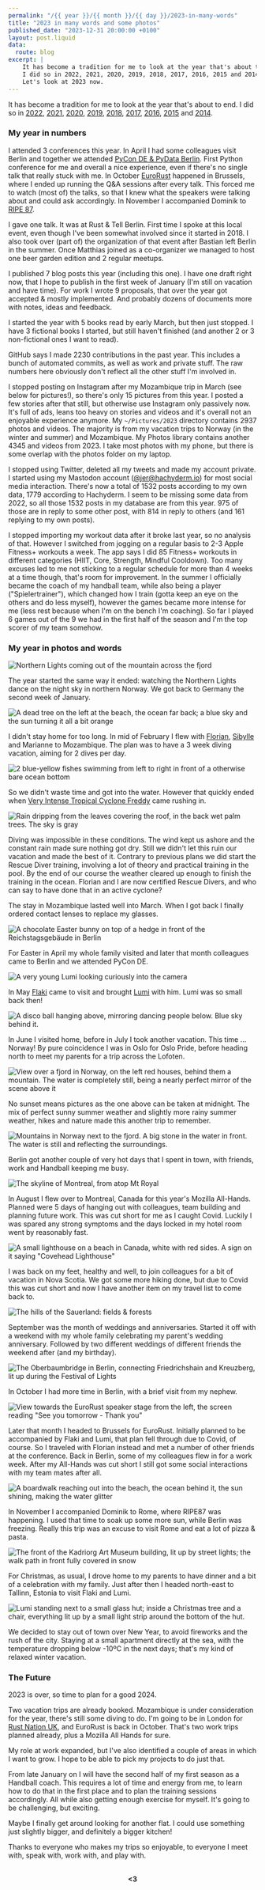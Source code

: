 ```yaml
---
permalink: "/{{ year }}/{{ month }}/{{ day }}/2023-in-many-words"
title: "2023 in many words and some photos"
published_date: "2023-12-31 20:00:00 +0100"
layout: post.liquid
data:
  route: blog
excerpt: |
    It has become a tradition for me to look at the year that's about to end.
    I did so in 2022, 2021, 2020, 2019, 2018, 2017, 2016, 2015 and 2014.
    Let's look at 2023 now.
---
```


It has become a tradition for me to look at the year that's about to end.
I did so in
[2022](/2022/12/31/2022-in-many-words/),
[2021](/2021/12/31/2021-in-many-words/),
[2020](/2020/12/31/2020-in-many-words/),
[2019](/2019/12/30/2019-in-many-words/),
[2018](/2018/12/27/2018-in-many-words/),
[2017](/2017/12/31/2017-in-many-words/),
[2016](/2016/12/31/2016-in-many-words/),
[2015](/2015/12/31/2015-in-many-words/)
and [2014](/2014/12/29/2014-in-many-words/).

### My year in numbers

I attended 3 conferences this year.
In April I had some colleagues visit Berlin and together we attended [PyCon DE & PyData Berlin](https://2023.pycon.de/).
First Python conference for me and overall a nice experience, even if there's no single talk that really stuck with me.
In October [EuroRust](https://eurorust.eu/) happened in Brussels,
where I ended up running the Q&A sessions after every talk.
This forced me to watch (most of) the talks, so that I knew what the speakers were talking about and could ask accordingly.
In November I accompanied Dominik to [RIPE 87](https://ripe87.ripe.net).

I gave one talk. It was at Rust & Tell Berlin.
First time I spoke at this local event, even though I've been somewhat involved since it started in 2018.
I also took over (part of) the organization of that event after Bastian left Berlin in the summer.
Once Matthias joined as a co-organizer we managed to host one beer garden edition and 2 regular meetups.

I published 7 blog posts this year (including this one).
I have one draft right now, that I hope to publish in the first week of January (I'm still on vacation and have time).
For work I wrote 9 proposals, that over the year got accepted & mostly implemented.
And probably dozens of documents more with notes, ideas and feedback.

I started the year with 5 books read by early March, but then just stopped.
I have 3 fictional books I started, but still haven't finished (and another 2 or 3 non-fictional ones I want to read).

GitHub says I made 2230 contributions in the past year.
This includes a bunch of automated commits, as well as work and private stuff.
The raw numbers here obviously don't reflect all the other stuff I'm involved in.

I stopped posting on Instagram after my Mozambique trip in March (see below for pictures!),
so there's only 15 pictures from this year.
I posted a few stories after that still, but otherwise use Instagram only passively now.
It's full of ads, leans too heavy on stories and videos and it's overall not an enjoyable experience anymore.
My `~/Pictures/2023` directory contains 2937 photos and videos.
The majority is from my vacation trips to Norway (in the winter and summer) and Mozambique.
My Photos library contains another 4345 and videos from 2023. I take most photos with my phone, but there is some overlap with the photos folder on my laptop.

I stopped using Twitter, deleted all my tweets and made my account private.
I started using my Mastodon account ([@jer@hachyderm.io](https://hachyderm.io/@jer)) for most social media interaction.
There's now a total of 1532 posts according to my own data, 1779 according to Hachyderm.
I seem to be missing some data from 2022, so all those 1532 posts in my database are from this year.
975 of those are in reply to some other post, with 814 in reply to others (and 161 replying to my own posts).

I stopped importing my workout data after it broke last year, so no analysis of that.
However I switched from jogging on a regular basis to 2-3 Apple Fitness+ workouts a week.
The app says I did 85 Fitness+ workouts in different categories (HIIT, Core, Strength, Mindful Cooldown).
Too many excuses led to me not sticking to a regular schedule for more than 4 weeks at a time though, that's room for improvement.
In the summer I officially became the coach of my handball team, while also being a player ("Spielertrainer"),
which changed how I train (gotta keep an eye on the others and do less myself),
however the games became more intense for me (less rest because when I'm on the bench I'm coaching).
So far I played 6 games out of the 9 we had in the first half of the season and I'm the top scorer of my team somehow.

[datasette]: https://datasette.io/

### My year in photos and words

![Northern Lights coming out of the mountain across the fjord](https://tmp.fnordig.de/blog/2023/01_northern_lights.jpg)

The year started the same way it ended:
watching the Northern Lights dance on the night sky in northern Norway.
We got back to Germany the second week of January.

![A dead tree on the left at the beach, the ocean far back; a blue sky and the sun turning it all a bit orange](https://tmp.fnordig.de/blog/2023/03_tree_beach.jpg)

I didn't stay home for too long.
In mid of February I flew with [Florian](https://hachyderm.io/@skade), [Sibylle](http://blog.discover-botswana.de/) and Marianne to Mozambique.
The plan was to have a 3 week diving vacation, aiming for 2 dives per day.

![2 blue-yellow fishes swimming from left to right in front of a otherwise bare ocean bottom](https://tmp.fnordig.de/blog/2023/03_under_water.jpg)

So we didn't waste time and got into the water.
However that quickly ended when [Very Intense Tropical Cyclone Freddy](https://en.wikipedia.org/wiki/Cyclone_Freddy) came rushing in.

![Rain dripping from the leaves covering the roof, in the back wet palm trees. The sky is gray](https://tmp.fnordig.de/blog/2023/03_rain.jpg)

Diving was impossible in these conditions.
The wind kept us ashore and the constant rain made sure nothing got dry.
Still we didn't let this ruin our vacation and made the best of it.
Contrary to previous plans we did start the Rescue Diver training,
involving a lot of theory and practical training in the pool.
By the end of our course the weather cleared up enough to finish the training in the ocean.
Florian and I are now certified Rescue Divers, and who can say to have done that in an active cyclone?

The stay in Mozambique lasted well into March.
When I got back I finally ordered contact lenses to replace my glasses.

![A chocolate Easter bunny on top of a hedge in front of the Reichstagsgebäude in Berlin](https://tmp.fnordig.de/blog/2023/04_easter.jpg)

For Easter in April my whole family visited and later that month colleagues came to Berlin and we attended PyCon DE.

![A very young Lumi looking curiously into the camera](https://tmp.fnordig.de/blog/2023/05_young_lumi.jpg)

In May [Flaki](https://flaki.social/@flaki) came to visit and brought [Lumi](https://flaki.social/@lumi/) with him.
Lumi was so small back then!

![A disco ball hanging above, mirroring dancing people below. Blue sky behind it.](https://tmp.fnordig.de/blog/2023/07_oslo_pride.jpg)

In June I visited home, before in July I took another vacation.
This time ... Norway!
By pure coincidence I was in Oslo for Oslo Pride, before heading north to meet my parents for a trip across the Lofoten.

![View over a fjord in Norway, on the left red houses, behind them a mountain. The water is completely still, being a nearly perfect mirror of the scene above it](https://tmp.fnordig.de/blog/2023/07_norway_reflection.jpg)

No sunset means pictures as the one above can be taken at midnight.
The mix of perfect sunny summer weather and slightly more rainy summer weather, hikes and nature made this another trip to remember.


![Mountains in Norway next to the fjord. A big stone in the water in front. The water is still and reflecting the surroundings.](https://tmp.fnordig.de/blog/2023/07_norway_mountain.jpg)

Berlin got another couple of very hot days that I spent in town, with friends, work and Handball keeping me busy.

![The skyline of Montreal, from atop Mt Royal](https://tmp.fnordig.de/blog/2023/08_montreal_skyline.jpg)

In August I flew over to Montreal, Canada for this year's Mozilla All-Hands.
Planned were 5 days of hanging out with colleagues, team building and planning future work.
This was cut short for me as I caught Covid.
Luckily I was spared any strong symptoms and the days locked in my hotel room went by reasonably fast.

![A small lighthouse on a beach in Canada, white with red sides. A sign on it saying "Covehead Lighthouse"](https://tmp.fnordig.de/blog/2023/08_canada_lighthouse.jpg)

I was back on my feet, healthy and well, to join colleagues for a bit of vacation in Nova Scotia.
We got some more hiking done, but due to Covid this was cut short
and now I have another item on my travel list to come back to.

![The hills of the Sauerland: fields & forests](https://tmp.fnordig.de/blog/2023/09_sauerland.jpg)

September was the month of weddings and anniversaries.
Started it off with a weekend with my whole family celebrating my parent's wedding anniversary.
Followed by two different weddings of different friends the weekend after (and my birthday).

![The Oberbaumbridge in Berlin, connecting Friedrichshain and Kreuzberg, lit up during the Festival of Lights](https://tmp.fnordig.de/blog/2023/10_berlin_oberbaumbridge.jpg)

In October I had more time in Berlin, with a brief visit from my nephew.

![View towards the EuroRust speaker stage from the left, the screen reading "See you tomorrow - Thank you"](https://tmp.fnordig.de/blog/2023/10_eurorust.jpg)

Later that month I headed to Brussels for EuroRust.
Initially planned to be accompanied by Flaki and Lumi, that plan fell through due to Covid, of course.
So I traveled with Florian instead and met a number of other friends at the conference.
Back in Berlin, some of my colleagues flew in for a work week.
After my All-Hands was cut short I still got some social interactions with my team mates after all.

![A boardwalk reaching out into the beach, the ocean behind it, the sun shining, making the water glitter](https://tmp.fnordig.de/blog/2023/11_rome_beach.jpg)

In November I accompanied Dominik to Rome, where RIPE87 was happening.
I used that time to soak up some more sun, while Berlin was freezing.
Really this trip was an excuse to visit Rome and eat a lot of pizza & pasta.

![The front of the Kadriorg Art Museum building, lit up by street lights; the walk path in front fully covered in snow](https://tmp.fnordig.de/blog/2023/12_tallinn_house.jpg)

For Christmas, as usual, I drove home to my parents to have dinner and a bit of a celebration with my family.
Just after then I headed north-east to Tallinn, Estonia to visit Flaki and Lumi.

![Lumi standing next to a small glass hut; inside a Christmas tree and a chair, everything lit up by a small light strip around the bottom of the hut.](https://tmp.fnordig.de/blog/2023/12_lumi_xmas.jpg)

We decided to stay out of town over New Year, to avoid fireworks and the rush of the city.
Staying at a small apartment directly at the sea, with the temperature dropping below -10ºC in the next days;
that's my kind of relaxed winter vacation.



### The Future

2023 is over, so time to plan for a good 2024.

Two vacation trips are already booked.
Mozambique is under consideration for the year, there's still some diving to do.
I'm going to be in London for [Rust Nation UK](https://www.rustnationuk.com/),
and EuroRust is back in October.
That's two work trips planned already, plus a Mozilla All Hands for sure.

My role at work expanded, but I've also identified a couple of areas in which I want to grow.
I hope to be able to pick my projects to do just that.

From late January on I will have the second half of my first season as a Handball coach.
This requires a lot of time and energy from me, to learn how to do that in the first place
and to plan the training sessions accordingly.
All while also getting enough exercise for myself.
It's going to be challenging, but exciting.

Maybe I finally get around looking for another flat.
I could use something just slightly bigger,
and definitely a bigger kitchen!

Thanks to everyone who makes my trips so enjoyable,
to everyone I meet with, speak with, work with, and play with.

<br>
<div style="text-align:center">
<strong>&lt;3</strong>
</div>

